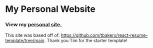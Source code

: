# My Personal Website

</div>

### View my [personal site.](https://reactresume.com)

This site was based off of: https://github.com/tbakerx/react-resume-template/tree/main. Thank you Tim for the starter template!
